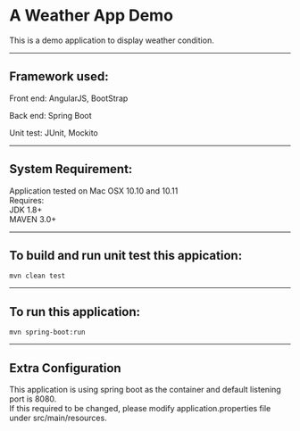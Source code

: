# A Weather App Demo
This is a demo application to display weather condition.

------------------------------------
Framework used:
------------------------------------
Front end: AngularJS, BootStrap

Back end: Spring Boot

Unit test: JUnit, Mockito


------------------------------------
System Requirement:
------------------------------------
Application tested on Mac OSX 10.10 and 10.11  
Requires:  
JDK 1.8+  
MAVEN 3.0+


------------------------------------
To build and run unit test this appication:
------------------------------------
```
mvn clean test
```

------------------------------------
To run this application:
------------------------------------
```
mvn spring-boot:run
```

-------------------------
Extra Configuration
-------------------------
This application is using spring boot as the container and default listening port is 8080.  
If this required to be changed, please modify application.properties file under src/main/resources.  

